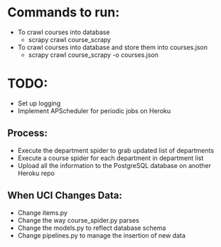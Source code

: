 # Commands to run:
- To crawl courses into database
  - scrapy crawl course_scrapy  
- To crawl courses into database and store them into courses.json
  - scrapy crawl course_scrapy -o courses.json

# TODO:
- Set up logging
- Implement APScheduler for periodic jobs on Heroku
  
## Process:
- Execute the department spider to grab updated list of departments
- Execute a course spider for each department in department list
- Upload all the information to the PostgreSQL database on another Heroku repo

## When UCI Changes Data:
- Change items.py
- Change the way course_spider.py parses
- Change the models.py to reflect database schema
- Change pipelines.py to manage the insertion of new data